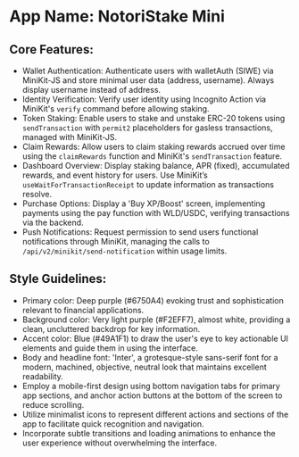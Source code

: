 # **App Name**: NotoriStake Mini

## Core Features:

- Wallet Authentication: Authenticate users with walletAuth (SIWE) via MiniKit-JS and store minimal user data (address, username).  Always display username instead of address.
- Identity Verification: Verify user identity using Incognito Action via MiniKit's `verify` command before allowing staking.
- Token Staking: Enable users to stake and unstake ERC-20 tokens using `sendTransaction` with `permit2` placeholders for gasless transactions, managed with MiniKit-JS.
- Claim Rewards: Allow users to claim staking rewards accrued over time using the `claimRewards` function and MiniKit's `sendTransaction` feature.
- Dashboard Overview: Display staking balance, APR (fixed), accumulated rewards, and event history for users. Use MiniKit’s `useWaitForTransactionReceipt` to update information as transactions resolve.
- Purchase Options: Display a 'Buy XP/Boost' screen, implementing payments using the pay function with WLD/USDC, verifying transactions via the backend.
- Push Notifications: Request permission to send users functional notifications through MiniKit, managing the calls to `/api/v2/minikit/send-notification` within usage limits.

## Style Guidelines:

- Primary color: Deep purple (#6750A4) evoking trust and sophistication relevant to financial applications.
- Background color: Very light purple (#F2EFF7), almost white, providing a clean, uncluttered backdrop for key information.
- Accent color: Blue (#49A1F1) to draw the user's eye to key actionable UI elements and guide them in using the interface.
- Body and headline font: 'Inter', a grotesque-style sans-serif font for a modern, machined, objective, neutral look that maintains excellent readability.
- Employ a mobile-first design using bottom navigation tabs for primary app sections, and anchor action buttons at the bottom of the screen to reduce scrolling.
- Utilize minimalist icons to represent different actions and sections of the app to facilitate quick recognition and navigation.
- Incorporate subtle transitions and loading animations to enhance the user experience without overwhelming the interface.